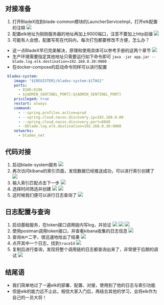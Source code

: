 ## 对接准备
1. 打开BladeX找到blade-common模块的LauncherServiceImpl，打开elk配置的注释
![](../../images/screenshot_1573703007672.png)
2. 配置elk地址为刚刚服务器的地址再加上9000端口，注意不要加上http前缀
![](../../images/screenshot_1573703055977.png)
3. 可能有人会想，配置写死在代码内，每次打包都要修改不方便，怎么办？
* 这一点BladeX早已完美解决，原理和使用具体可以参考手册的这两个章节
![](../../images/screenshot_1591774034708.png)
* 生产环境需要指定其他地址只需要运行如下命令即可
`java -jar app.jar --blade.log.elk.destination=192.168.0.30:9000`
* 在docker-compose的启动命令同样可以进行配置
~~~yaml
 bladex-system:
    image: "${REGISTER}/bladex-system:${TAG}"
    ports:
      - 8106:8106
      - ${ADMIN_SENTINEL_PORT}:${ADMIN_SENTINEL_PORT}
    privileged: true
    restart: always
    command:
      - --spring.profiles.active=prod
      - --spring.cloud.nacos.discovery.ip=192.168.0.80
      - --spring.cloud.nacos.discovery.port=8848
      - -Dblade.log.elk.destination=192.168.0.30:9000
    networks:
      - bladex_net
~~~

## 代码对接
1. 启动blade-system服务
![](../../images/screenshot_1573703562027.png)
2. 再次访问kibana的索引页面，发现数据已经推送成功，可以进行索引创建了
![](../../images/screenshot_1573703673804.png)
3. 输入索引匹配点击下一步
![](../../images/screenshot_1573703761582.png)
4. 选择时间筛选并创建
![](../../images/screenshot_1573703784606.png)
![](../../images/screenshot_1573703805270.png)
5. 这时候我们便可以进行日志查询了
![](../../images/screenshot_1573703855235.png)

## 日志配置与查询
1. 启动基础服务，在token接口调用链内写log，并验证
![](../../images/screenshot_1573704060462.png)
![](../../images/screenshot_1573704114037.png)
![](../../images/screenshot_1573704252063.png)
2. 使用postman调用token接口，并查看kibana收集的日志信息
![](../../images/screenshot_1573704321630.png)
3. 查询`用户`二字，很迅速地给出了结果
![](../../images/screenshot_1573704622275.png)
4. 点开其中一个日志，找到`traceId`
![](../../images/screenshot_1573704690634.png)
5. 复制后进行查询，发现将整个调用链的日志都查询出来了，非常便于后期的调试
![](../../images/screenshot_1573704740133.png)


## 结尾语
* 我们简单地过了一遍elk的部署、配置、对接，使用到了他的日志与索引功能
* 但是elk的能力远不止此，相信大家入门后，再结合其他的学习，会将elk作为自己的一员大将！
